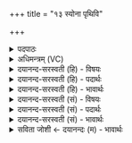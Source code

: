 +++
title = "१३ स्योना पृथिवि"

+++
<details><summary>पदपाठः</summary>

स्यो॒ना। पृ॒थि॒वि॒। नः॒। भ॒व॒। अ॒नृ॒क्ष॒रा। नि॒वेश॒नीति॑ नि॒ऽवेश॑नी। यच्छ॑। नः॒। शर्म्म॑। स॒प्रथा॒ इति॑ स॒ऽप्रथाः॑। १३।
</details>

<details><summary>अधिमन्त्रम् (VC)</summary>

- पृथिवी देवता
- मेधातिथिर्ऋषिः
- पिपीलिकामध्या निचृद्गायत्री
- षड्जः
</details>

<details><summary>दयानन्द-सरस्वती (हि) - विषयः</summary>

पतिव्रता स्त्री कैसी हो, इस विषय को अगले मन्त्र में कहा है ॥
</details>

<details><summary>दयानन्द-सरस्वती (हि) - पदार्थः</summary>

पदार्थान्वयभाषाः -  हे पृथिवी के तुल्य वर्त्तमान क्षमाशील स्त्रि ! जैसे (अनृक्षरा) काँटे, गड्ढे आदि से रहित (निवेशनी) नित्य स्थिर पदार्थों की स्थापना करनेहारी (पृथिवि) भूमि (नः) हमारे लिये होती है, वैसे तू (भव) हो, वह पृथिवी (सप्रथाः) विस्तार के साथ वर्त्तमान (नः) हमारे लिये (शर्म) स्थान देवे, वैसे (स्योना) सुख करनेहारी तू (नः) हमारे लिये घर के सुख को (यच्छ) दे ॥१३ ॥
</details>

<details><summary>दयानन्द-सरस्वती (हि) - भावार्थः</summary>

भावार्थभाषाः -  इस मन्त्र में वाचकलुप्तोमालङ्कार है। जैसे सब प्राणियों को सुख ऐश्वर्य देनेवाली पृथिवी वर्त्तमान है, वैसे ही विदुषी पतिव्रता स्त्री पति आदि को आनन्द देनेवाली होती है ॥१३ ॥
</details>

<details><summary>दयानन्द-सरस्वती (सं) - विषयः</summary>

पतिव्रता कीदृशी स्यादित्याह ॥
</details>

<details><summary>दयानन्द-सरस्वती (सं) - पदार्थः</summary>

पदार्थान्वयभाषाः -  हे पृथिवीव वर्त्तमाने स्त्रि ! यथाऽनृक्षरा पृथिवि नो भवति, तथा त्वं भव, सा सप्रथा नः शर्म यच्छेत्, तथा स्योना त्वं नः शर्म्म यच्छ ॥१३ ॥
</details>

<details><summary>दयानन्द-सरस्वती (सं) - भावार्थः</summary>

भावार्थभाषाः -  अत्र वाचकलुप्तोपमालङ्कारः। यथा सर्वेषां भूतानां सुखैश्वर्य्यप्रदा पृथिवी वर्त्तते, तथैव विदुषी स्त्री पत्यादीनामानन्दप्रदा भवति ॥१३ ॥
</details>

<details><summary>सविता जोशी ← दयानन्दः (म) - भावार्थः</summary>

भावार्थभाषाः -  या मंत्रात वाचकलुप्तोपमालंकार आहे. पृथ्वी जशी सर्व प्राण्यांना सुख ऐश्वर्य देणारी असते तशीच विदुषी पतिव्रता स्री-पती वगैरेना आनंद देते.
</details>